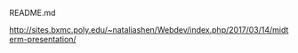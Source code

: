 README.md

http://sites.bxmc.poly.edu/~nataliashen/Webdev/index.php/2017/03/14/midterm-presentation/

